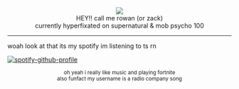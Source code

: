 <div align="center">
  <img src="https://cdn.discordapp.com/attachments/1276918902139392013/1338569602216759337/Untitled22_20250210175732.png?ex=67ab8f96&is=67aa3e16&hm=df203b4ab938142eb7c5b5c406c88563bb7cc44117f57016e8865fc90364f442&"> <br/>
HEY!! call me rowan (or zack) <br/>
currently hyperfixated on supernatural & mob psycho 100
</div>
<hr/>
woah look at that its my spotify im listening to ts rn

[![spotify-github-profile](https://spotify-github-profile.kittinanx.com/api/view?uid=31mc5dbs4bh6qyye5trc4h765lzq&cover_image=true&theme=novatorem&show_offline=true&background_color=121212&interchange=true&bar_color=c1d1cf&bar_color_cover=false)](https://spotify-github-profile.kittinanx.com/api/view?uid=31mc5dbs4bh6qyye5trc4h765lzq&redirect=true) 
<div align="center">
<sup>oh yeah i really like music and playing fortnite</sup> <br/>
<sup>also funfact my username is a radio company song</sup>

